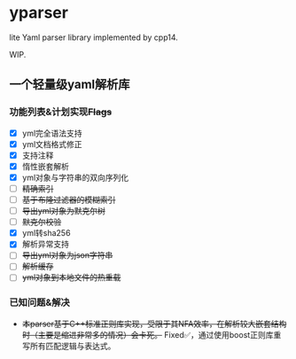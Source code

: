 # yparser

lite Yaml parser library implemented by cpp14.

WIP.

## 一个轻量级yaml解析库

### 功能列表&计划实现~~Flags~~

- [x] yml完全语法支持
- [x] yml文档格式修正
- [x] 支持注释
- [x] 惰性嵌套解析
- [x] yml对象与字符串的双向序列化
- [ ] ~~精确索引~~
- [ ] ~~基于布隆过滤器的模糊索引~~
- [ ] ~~导出yml对象为默克尔树~~
- [ ] ~~默克尔校验~~
- [x] yml转sha256
- [x] 解析异常支持
- [ ] ~~导出yml对象为json字符串~~
- [ ] ~~解析缓存~~
- [ ] ~~yml对象到本地文件的热重载~~

### 已知问题&解决

- ~~本parser基于C++标准正则库实现，受限于其NFA效率，在解析较大嵌套结构时（主要是缩进非常多的情况）会卡死。~~ Fixed✅，通过使用boost正则库重写所有匹配逻辑与表达式。
